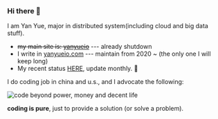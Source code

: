 ### Hi there 👋

I am Yan Yue, major in distributed system(including cloud and big data stuff).

* <del>my main site is: [yanyueio](https://yanyueio.com)</del> --- already shutdown
* I write in [yanyueio.com](https://www.yanyueio.com/) --- maintain from 2020 ~ (the only one I will keep long)
* My recent status [HERE](https://www.yanyueio.com/recent/), update monthly. 🌝

I do coding job in china and u.s., and I advocate the following:

![code beyond power, money and decent life](https://cdn.yanyueio.com/github/coding.png)


**coding is pure**, just to provide a solution (or solve a problem). 

